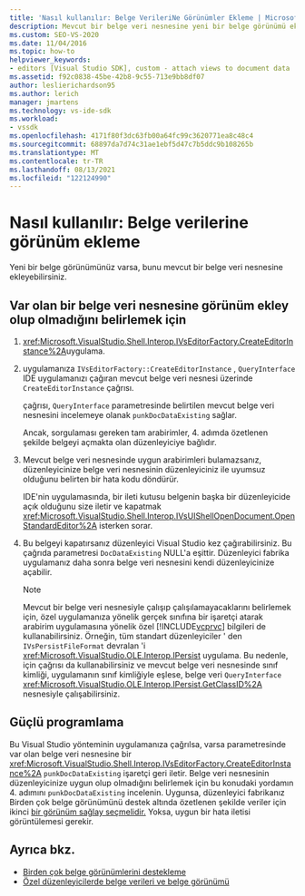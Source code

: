 ```yaml
---
title: 'Nasıl kullanılır: Belge VerileriNe Görünümler Ekleme | Microsoft Docs'
description: Mevcut bir belge veri nesnesine yeni bir belge görünümü ekleyebilirsiniz. Görünümü eklip ekleyemey olup olmadığını belirlemek için bu yordamı kullanın.
ms.custom: SEO-VS-2020
ms.date: 11/04/2016
ms.topic: how-to
helpviewer_keywords:
- editors [Visual Studio SDK], custom - attach views to document data
ms.assetid: f92c0838-45be-42b8-9c55-713e9bb8df07
author: leslierichardson95
ms.author: lerich
manager: jmartens
ms.technology: vs-ide-sdk
ms.workload:
- vssdk
ms.openlocfilehash: 4171f80f3dc63fb00a64fc99c3620771ea8c48c4
ms.sourcegitcommit: 68897da7d74c31ae1ebf5d47c7b5ddc9b108265b
ms.translationtype: MT
ms.contentlocale: tr-TR
ms.lasthandoff: 08/13/2021
ms.locfileid: "122124990"
---
```

# <a name="how-to-attach-views-to-document-data"></a>Nasıl kullanılır: Belge verilerine görünüm ekleme
Yeni bir belge görünümünüz varsa, bunu mevcut bir belge veri nesnesine ekleyebilirsiniz.

## <a name="to-determine-if-you-can-attach-a-view-to-an-existing-document-data-object"></a>Var olan bir belge veri nesnesine görünüm ekley olup olmadığını belirlemek için

1. <xref:Microsoft.VisualStudio.Shell.Interop.IVsEditorFactory.CreateEditorInstance%2A>uygulama.

2. uygulamanıza `IVsEditorFactory::CreateEditorInstance` , `QueryInterface` IDE uygulamanızı çağıran mevcut belge veri nesnesi üzerinde `CreateEditorInstance` çağrısı.

    çağrısı, `QueryInterface` parametresinde belirtilen mevcut belge veri nesnesini incelemeye olanak `punkDocDataExisting` sağlar.

    Ancak, sorgulaması gereken tam arabirimler, 4. adımda özetlenen şekilde belgeyi açmakta olan düzenleyiciye bağlıdır.

3. Mevcut belge veri nesnesinde uygun arabirimleri bulamazsanız, düzenleyicinize belge veri nesnesinin düzenleyiciniz ile uyumsuz olduğunu belirten bir hata kodu döndürür.

    IDE'nin uygulamasında, bir ileti kutusu belgenin başka bir düzenleyicide açık olduğunu size iletir ve kapatmak <xref:Microsoft.VisualStudio.Shell.Interop.IVsUIShellOpenDocument.OpenStandardEditor%2A> isterken sorar.

4. Bu belgeyi kapatırsanız düzenleyici Visual Studio kez çağırabilirsiniz. Bu çağrıda parametresi `DocDataExisting` NULL'a eşittir. Düzenleyici fabrika uygulamanız daha sonra belge veri nesnesini kendi düzenleyicinize açabilir.

   > [!NOTE]
   > Mevcut bir belge veri nesnesiyle çalışıp çalışılamayacaklarını belirlemek için, özel uygulamanıza yönelik gerçek sınıfına bir işaretçi atarak arabirim uygulamasına yönelik özel [!INCLUDE[vcprvc](../code-quality/includes/vcprvc_md.md)] bilgileri de kullanabilirsiniz. Örneğin, tüm standart düzenleyiciler ' den `IVsPersistFileFormat` devralan 'i <xref:Microsoft.VisualStudio.OLE.Interop.IPersist> uygulama. Bu nedenle, için çağrısı da kullanabilirsiniz ve mevcut belge veri nesnesinde sınıf kimliği, uygulamanın sınıf kimliğiyle eşlese, belge veri `QueryInterface` <xref:Microsoft.VisualStudio.OLE.Interop.IPersist.GetClassID%2A> nesnesiyle çalışabilirsiniz.

## <a name="robust-programming"></a>Güçlü programlama
 Bu Visual Studio yönteminin uygulamanıza çağrılsa, varsa parametresinde var olan belge veri nesnesine bir <xref:Microsoft.VisualStudio.Shell.Interop.IVsEditorFactory.CreateEditorInstance%2A> `punkDocDataExisting` işaretçi geri iletir. Belge veri nesnesinin düzenleyicinize uygun olup olmadığını belirlemek için bu konudaki yordamın 4. adımını `punkDocDataExisting` incelenin. Uygunsa, düzenleyici fabrikanız Birden çok belge görünümünü destek altında özetlenen şekilde veriler için ikinci [bir görünüm sağlay seçmelidir.](../extensibility/supporting-multiple-document-views.md) Yoksa, uygun bir hata iletisi görüntülemesi gerekir.

## <a name="see-also"></a>Ayrıca bkz.
- [Birden çok belge görünümlerini destekleme](../extensibility/supporting-multiple-document-views.md)
- [Özel düzenleyicilerde belge verileri ve belge görünümü](../extensibility/document-data-and-document-view-in-custom-editors.md)
